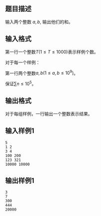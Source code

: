 ## 题目描述

输入两个整数 $a,b$, 输出他们的和。

## 输入格式

第一行一个整数$T(1 \le T \le 1000)$表示样例个数。

对于每一个样例：

第一行两个整数$a,b(1 \le a,b \le 10^9)$。

保证$\sum n \le 10^5$。

## 输出格式

对于每组样例，一行输出一个整数表示结果。

## 输入样例1
```text
5
1 2
3 4
100 200
123 321
10000 10000
```

## 输出样例1
```text
3
7
300
444
20000
```